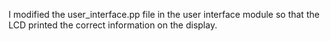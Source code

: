 I modified the user_interface.pp file in the user interface module so that the LCD printed the correct information on the display. 

